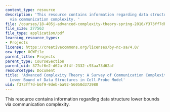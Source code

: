 ```yaml
---
content_type: resource
description: 'This resource contains information regarding data structure lower bounds
  via communication complexity. '
file: /courses/18-405j-advanced-complexity-theory-spring-2016/f373ff7db6f99debba9256050d372980_MIT18_405JS16_Data_Struc.pdf
file_size: 277563
file_type: application/pdf
learning_resource_types:
- Projects
license: https://creativecommons.org/licenses/by-nc-sa/4.0/
ocw_type: OCWFile
parent_title: Projects
parent_type: CourseSection
parent_uid: 377cf6e2-d62a-8f4f-2332-c93aa73d62af
resourcetype: Document
title: 'Advanced Complexity Theory: A Survey of Communication Complexity for Proving
  Lower Bound of Data Structures in Cell-Probe Model'
uid: f373ff7d-b6f9-9deb-ba92-56050d372980
---
```

This resource contains information regarding data structure lower bounds via communication complexity. 
